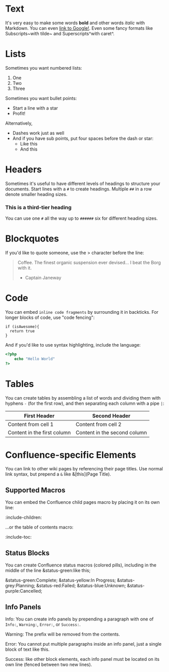 # Text

It's very easy to make some words **bold** and other words *italic* with Markdown. You can even [link to Google!](http://google.com).
Even some fancy formats like Subscripts~with tilde~ and Superscripts^with caret^.

# Lists

Sometimes you want numbered lists:

1. One
2. Two
3. Three

Sometimes you want bullet points:

* Start a line with a star
* Profit!

Alternatively,

- Dashes work just as well
- And if you have sub points, put four spaces before the dash or star:
    - Like this
    - And this

# Headers

Sometimes it's useful to have different levels of headings to structure your documents. Start lines with a `#` to create headings. Multiple `##` in a row denote smaller heading sizes.

### This is a third-tier heading

You can use one `#` all the way up to `######` six for different heading sizes.

# Blockquotes

If you'd like to quote someone, use the > character before the line:

> Coffee. The finest organic suspension ever devised... I beat the Borg with it.
> - Captain Janeway

# Code

You can embed `inline code fragments` by surrounding it in backticks.  For longer blocks of
code, use "code fencing":

```
if (isAwesome){
  return true
}
```

And if you'd like to use syntax highlighting, include the language:

```php
<?php
    echo "Hello World"
?>
```

# Tables

You can create tables by assembling a list of words and dividing them with hyphens `-` (for the first row), and then separating each column with a pipe `|`:

First Header | Second Header
------------ | -------------
Content from cell 1 | Content from cell 2
Content in the first column | Content in the second column

# Confluence-specific Elements

You can link to other wiki pages by referencing their page titles.  Use normal link syntax, but prepend a `&` like &[this](Page Title).

## Supported Macros

You can embed the Confluence child pages macro by placing it on its own line:

:include-children:

...or the table of contents macro:

:include-toc:

## Status Blocks

You can create Confluence status macros (colored pills), including in the middle of the line &status-green:like this;

&status-green:Complete; &status-yellow:In Progress; &status-grey:Planning; &status-red:Failed; &status-blue:Unknown; &status-purple:Cancelled;

## Info Panels

Info: You can create info panels by prepending a paragraph with one of `Info:`, `Warning:`, `Error:`, or `Success:`.

Warning: The prefix will be removed from the contents.

Error: You cannot put multiple paragraphs inside an info panel, just a single block of text
like this.

Success: like other block elements, each info panel must be located on its own line (fenced between two new lines).